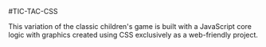 #TIC-TAC-CSS

This variation of the classic children's game is built with a JavaScript core logic
with graphics created using CSS exclusively as a web-friendly project.

